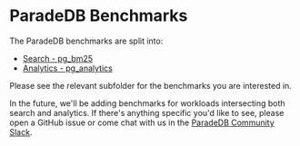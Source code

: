 # ParadeDB Benchmarks

The ParadeDB benchmarks are split into:

- [Search - pg_bm25](pg_bm25/benchmarks/README.md)
- [Analytics - pg_analytics](pg_analytics/README.md)

Please see the relevant subfolder for the benchmarks you are interested in.

In the future, we'll be adding benchmarks for workloads intersecting both search and analytics. If there's anything specific you'd like to see, please open a GitHub issue or come chat with us in the [ParadeDB Community Slack](https://join.slack.com/t/paradedbcommunity/shared_invite/zt-217mordsh-ielS6BiZf7VW3rqKBFgAlQ).
